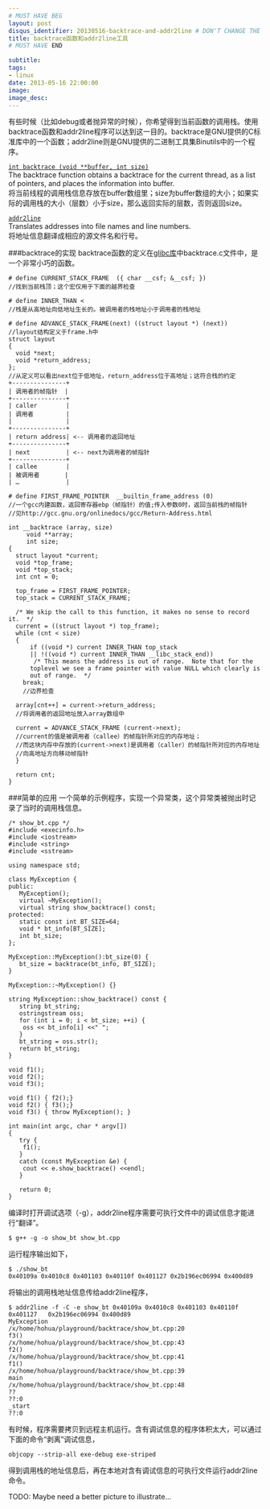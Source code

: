 ```yaml
---
# MUST HAVE BEG
layout: post
disqus_identifier: 20130516-backtrace-and-addr2line # DON'T CHANGE THE VALUE ONCE SET
title: backtrace函数和addr2line工具
# MUST HAVE END

subtitle:
tags: 
- linux
date: 2013-05-16 22:00:00
image:
image_desc:
---
```

有些时候（比如debug或者抛异常的时候），你希望得到当前函数的调用栈。使用backtrace函数和addr2line程序可以达到这一目的。backtrace是GNU提供的C标准库中的一个函数；addr2line则是GNU提供的二进制工具集Binutils中的一个程序。  

[`int backtrace (void **buffer, int size)`](http://www.gnu.org/software/libc/manual/html_mono/libc.html#Backtraces)   
The backtrace function obtains a backtrace for the current thread, as a list of pointers, and places the information into buffer.   
将当前线程的调用栈信息存放在buffer数组里；size为buffer数组的大小；如果实际的调用栈的大小（层数）小于size，那么返回实际的层数，否则返回size。

[`addr2line`](http://sourceware.org/binutils/docs/binutils/addr2line.html)  
Translates addresses into file names and line numbers.  
将地址信息翻译成相应的源文件名和行号。


###backtrace的实现
backtrace函数的定义在[glibc库](http://zh.wikipedia.org/zh-cn/GNU_C_%E5%87%BD%E5%BC%8F%E5%BA%AB)中backtrace.c文件中，是一个非常小巧的函数。   
<!--more-->

	# define CURRENT_STACK_FRAME  ({ char __csf; &__csf; })
	//找到当前栈顶；这个宏仅用于下面的越界检查
	
	# define INNER_THAN <
	//栈是从高地址向低地址生长的。被调用者的栈地址小于调用者的栈地址
	
	# define ADVANCE_STACK_FRAME(next) ((struct layout *) (next))
	//layout结构定义于frame.h中
	struct layout
	{
	  void *next;
	  void *return_address;
	};
	//从定义可以看出next位于低地址，return_address位于高地址；这符合栈的约定
	+---------------+
	| 调用者的帧指针  |
	+---------------+
	| caller        |
	| 调用者         |
	|               |
	+---------------+
	| return address| <-- 调用者的返回地址
	+---------------+
	| next          | <-- next为调用者的帧指针
	+---------------+
	| callee        |
	| 被调用者       |
	| …             |
	
	# define FIRST_FRAME_POINTER  __builtin_frame_address (0)
	//一个gcc内建函数，返回寄存器ebp（帧指针）的值;传入参数0时，返回当前栈的帧指针
	//见http://gcc.gnu.org/onlinedocs/gcc/Return-Address.html

	int __backtrace (array, size)
	     void **array;
	     int size;
	{
	  struct layout *current;
	  void *top_frame;
	  void *top_stack;
	  int cnt = 0;
	
	  top_frame = FIRST_FRAME_POINTER;
	  top_stack = CURRENT_STACK_FRAME;

	  /* We skip the call to this function, it makes no sense to record it.  */
	  current = ((struct layout *) top_frame);
	  while (cnt < size)
	  {
	      if ((void *) current INNER_THAN top_stack
		  || !((void *) current INNER_THAN __libc_stack_end))
	       /* This means the address is out of range.  Note that for the
		  toplevel we see a frame pointer with value NULL which clearly is
		  out of range.  */
		break;
		//边界检查

      array[cnt++] = current->return_address;
      //将调用者的返回地址放入array数组中

      current = ADVANCE_STACK_FRAME (current->next);
      //current的值是被调用者（callee）的帧指针所对应的内存地址；
      //而这块内存中存放的(current->next)是调用者（caller）的帧指针所对应的内存地址
      //向高地址方向移动帧指针
	  }
	
	  return cnt;
	}


###简单的应用
一个简单的示例程序，实现一个异常类，这个异常类被抛出时记录了当时的调用栈信息。

	/* show_bt.cpp */
	#include <execinfo.h>
	#include <iostream>
	#include <string>
	#include <sstream>
	
	using namespace std;
	
	class MyException {
	public:
	   MyException();
	   virtual ~MyException();
	   virtual string show_backtrace() const;
	protected:
	   static const int BT_SIZE=64;
	   void * bt_info[BT_SIZE];
	   int bt_size;
	};
	
	MyException::MyException():bt_size(0) {
	   bt_size = backtrace(bt_info, BT_SIZE);
	}
	
	MyException::~MyException() {}
	
	string MyException::show_backtrace() const {
	   string bt_string;
	   ostringstream oss;
	   for (int i = 0; i < bt_size; ++i) {
	    oss << bt_info[i] <<" ";
	   }
	   bt_string = oss.str();
	   return bt_string;
	}
	
	void f1();
	void f2();
	void f3();
	
	void f1() { f2();}
	void f2() { f3();}
	void f3() { throw MyException(); }
	
	int main(int argc, char * argv[])
	{
	   try {
	    f1();
	   }
	   catch (const MyException &e) {
	    cout << e.show_backtrace() <<endl;
	   }
	
	   return 0;
	}


编译时打开调试选项（-g），addr2line程序需要可执行文件中的调试信息才能进行“翻译”。   

	$ g++ -g -o show_bt show_bt.cpp
运行程序输出如下，

	$ ./show_bt
	0x40109a 0x4010c8 0x401103 0x40110f 0x401127 0x2b196ec06994 0x400d89
将输出的调用栈地址信息传给addr2line程序，

	$ addr2line -f -C -e show_bt 0x40109a 0x4010c8 0x401103 0x40110f 0x401127 	0x2b196ec06994 0x400d89
	MyException
	/x/home/hohua/playground/backtrace/show_bt.cpp:20
	f3()
	/x/home/hohua/playground/backtrace/show_bt.cpp:43
	f2()
	/x/home/hohua/playground/backtrace/show_bt.cpp:41
	f1()
	/x/home/hohua/playground/backtrace/show_bt.cpp:39
	main
	/x/home/hohua/playground/backtrace/show_bt.cpp:48
	??
	??:0
	_start
	??:0

有时候，程序需要拷贝到远程主机运行。含有调试信息的程序体积太大，可以通过下面的命令“剥离”调试信息，

	objcopy --strip-all exe-debug exe-striped
得到调用栈的地址信息后，再在本地对含有调试信息的可执行文件运行addr2line命令。

TODO: Maybe need a better picture to illustrate...
